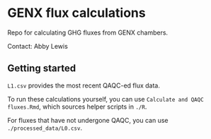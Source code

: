 # GENX flux calculations

Repo for calculating GHG fluxes from GENX chambers.

Contact: Abby Lewis

## Getting started

`L1.csv` provides the most recent QAQC-ed flux data.

To run these calculations yourself, you can use `Calculate and QAQC fluxes.Rmd`, which sources helper scripts in `./R`.

For fluxes that have not undergone QAQC, you can use `./processed_data/L0.csv`.
